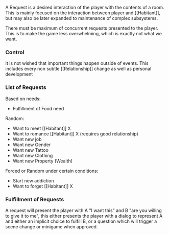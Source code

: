 A Request is a desired interaction of the player with the contents of a room. This is mainly focused on the interaction between player and [[Habitant]], but may also be later expanded to maintenance of complex subsystems.

There must be maximum of concurrent requests presented to the player. This is to make the game less overwhelming, which is exactly not what we want.
### Control
It is not wished that important things happen outside of events. This includes every non subtle [[Relationship]] change as well as personal development 

### List of Requests

Based on needs:

- Fulfillment of Food need

Random:

- Want to meet [[Habitant]] X
- Want to romance [[Habitant]] X (requires good relationship)
- Want new job
- Want new Gender
- Want new Tattoo
- Want new Clothing
- Want new Property (Wealth)

Forced or Random under certain conditions:

- Start new addiction
- Want to forget [[Habitant]] X
### Fulfillment of Requests
A request will present the player with A "I want this" and B "are you willing to give it to me", this either presents the player with a dialog to represent A and either an implicit choice to fulfill B, or a question which will trigger a scene change or minigame when approved.

